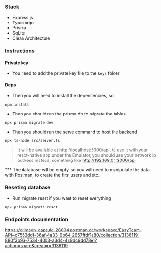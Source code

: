 ### Stack
- Express.js
- Typescript
- Prisma
- SqLite
- Clean Architecture

### Instructions

#### Private key

- You need to add the private.key file to the `keys` folder

#### Deps

- Then you will need to install the dependencies, so

```shell
npm install
```

- Then you should run the prisma db to migrate the tables

```shell
npx prisma migrate dev
```

- Then you should run the serve command to host the backend

```shell
npx ts-node src/server.ts
```

> It will be available at http://localhost:3000/api, to use it with your react-native app under the Emulator, you should use your network ip address instead, something like http://192.168.0.1:3000/api


*** The database will be empty, so you will need to manipulate the data with Postman, to create the first users and etc..


### Reseting database

- Run migrate reset if you want to reset everything

```shell
npx prisma migrate reset
```

### Endpoints documentation

https://crimson-capsule-26634.postman.co/workspace/EasyTeam-API~c7563ddf-36af-4a33-9b64-2657ffdf1e80/collection/3136119-880f3b96-7534-40b3-a3d4-449dc9dd78e1?action=share&creator=3136119
